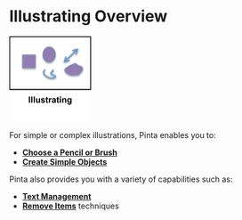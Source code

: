 # Illustrating Overview

![illustrating icon](img/illustratingicon.png)  

For simple or complex illustrations, Pinta enables you to:

  -  [**Choose a Pencil or Brush**](choose.md)
  -  [**Create Simple Objects**](objects.md)

Pinta also provides you with a variety of capabilities such as:
 
  -  [**Text Management**](text.md) 
  -  [**Remove Items**](remove_items.md) techniques
